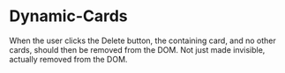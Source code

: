 # Dynamic-Cards

<!-- Create an HTML page that contains a text area and a button labeled Create. -->
<!-- When the user enters in text into the text area and then clicks the create button, create a new card element in the DOM. You decide the height/width of the card. -->
When the user clicks the Delete button, the containing card, and no other cards, should then be removed from the DOM. Not just made invisible, actually removed from the DOM.
